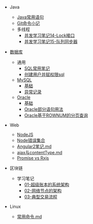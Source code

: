 - Java
    - [Java常用语句](Java/Java常用语句.md)
    - [Git命令小记](Java/Git命令小记.md)
    - 多线程
        - [并发学习笔记14-Lock接口](Java/concurrence/并发学习笔记14-Lock接口.md)
        - [并发学习笔记15-队列同步器](Java/concurrence/并发学习笔记15-队列同步器.md)
- [数据库](SQL/README.md)
    - 通用
        - [SQL常用笔记](SQL/SQL常用笔记.md)
        - [创建用户并赋权限sql](SQL/创建用户并赋权限sql.md)
    - [MySQL](SQL/MySQL/README.md)
        - [基础](SQL/MySQL/基础.md)
        - [异常记录](SQL/MySQL/异常记录.md)
    - [Oracle](SQL/Oracle/README.md)
        - [基础](SQL/Oracle/基础.md)
        - [Oracle部分语句用法](SQL/Oracle/Oracle部分语句用法.md)
        - [Oracle基于ROWNUM的分页查询](SQL/Oracle/Oracle基于ROWNUM的分页查询.md)
- Web
    - [NodeJS](Web/NodeJS.md)
    - [Node错误集合](Web/Node错误集合.md)
    - [Angular2笔记.md](Web/Angular2笔记.md)
    - [ajax与contentType.md](Web/ajax与contentType.md)
    - [Promise vs Rxjs](Web/Promise%20vs%20Rxjs.md)
- 区块链
    - 学习笔记
        - [01-超级账本的系统架构](Blockchain/Hyperledger-Fabric-biji/学习笔记01-超级账本的系统架构.md)
        - [02-网络节点的架构](Blockchain/Hyperledger-Fabric-biji/学习笔记02-网络节点的架构.md)
        - [03-典型交易流程](Blockchain/Hyperledger-Fabric-biji/学习笔记03-典型交易流程.md)

- Linux
    - [常用命令.md](Linux/常用命令.md)